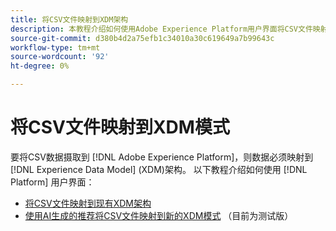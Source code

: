 ```yaml
---
title: 将CSV文件映射到XDM架构
description: 本教程介绍如何使用Adobe Experience Platform用户界面将CSV文件映射到XDM模式。
source-git-commit: d380b4d2a75efb1c34010a30c619649a7b99643c
workflow-type: tm+mt
source-wordcount: '92'
ht-degree: 0%

---
```


# 将CSV文件映射到XDM模式

要将CSV数据摄取到 [!DNL Adobe Experience Platform]，则数据必须映射到 [!DNL Experience Data Model] (XDM)架构。 以下教程介绍如何使用 [!DNL Platform] 用户界面：

* [将CSV文件映射到现有XDM架构](./existing-schema.md)
* [使用AI生成的推荐将CSV文件映射到新的XDM模式](./recommendations.md) （目前为测试版）
